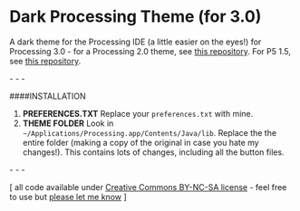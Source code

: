 Dark Processing Theme (for 3.0)
===================

A dark theme for the Processing IDE (a little easier on the eyes!) for Processing 3.0 - for a Processing 2.0 theme, see [this repository](https://github.com/jeffThompson/DarkProcessingTheme_2.0). For P5 1.5, see [this repository](https://github.com/jeffThompson/DarkProcessingTheme).

\- \- \-

####INSTALLATION
1. **PREFERENCES.TXT**
Replace your `preferences.txt` with mine.
2. **THEME FOLDER**
Look in `~/Applications/Processing.app/Contents/Java/lib`.
Replace the the entire folder (making a copy of the original in case you hate my changes!). This contains lots of changes, including all the button files.

\- \- \-

\[ all code available under [Creative Commons BY-NC-SA license](http://creativecommons.org/licenses/by-nc-sa/3.0/) - feel free to use but [please let me know](http://www.jeffreythompson.org) \]
